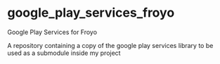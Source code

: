 google_play_services_froyo
==========================

Google Play Services for Froyo

A repository containing a copy of the google play services library to be used as a submodule inside my project

